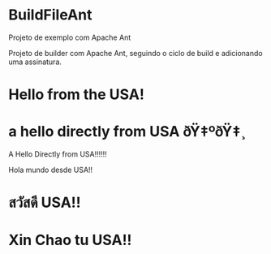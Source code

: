 # BuildFileAnt
Projeto de exemplo com Apache Ant

Projeto de builder com Apache Ant, seguindo o ciclo de build e adicionando uma assinatura.


Hello from the USA!
=======

a hello directly from USA ðŸ‡ºðŸ‡¸
=======

A Hello Directly from USA!!!!!!

Hola mundo desde USA!!

สวัสดี USA!!
=======

Xin Chao tu USA!!
=======
